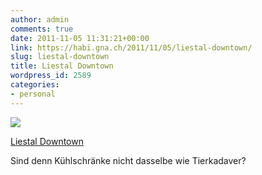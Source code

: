 ```yaml
---
author: admin
comments: true
date: 2011-11-05 11:31:21+00:00
link: https://habi.gna.ch/2011/11/05/liestal-downtown/
slug: liestal-downtown
title: Liestal Downtown
wordpress_id: 2589
categories:
- personal
---
```


[![](https://static.flickr.com/6019/6314811582_8f57738481_m.jpg)](https://www.flickr.com/photos/habi/6314811582/)

[Liestal Downtown](https://www.flickr.com/photos/habi/6314811582/)

Sind denn Kühlschränke nicht dasselbe wie Tierkadaver?